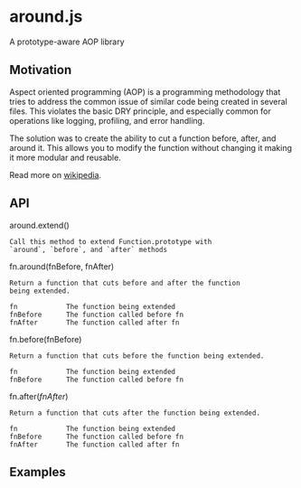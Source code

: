 around.js
=============================================================
A prototype-aware AOP library

Motivation
-------------------------------------------------------------
Aspect oriented programming (AOP) is a programming methodology that tries to address
the common issue of similar code being created in several files. This violates the basic DRY
principle, and especially common for operations like logging, profiling, and error handling.

The solution was to create the ability to cut a function before, after, and around it.
This allows you to modify the function without changing it making it more modular and reusable.

Read more on [wikipedia](http://en.wikipedia.org/wiki/Aspect-oriented_programming).

API
-------------------------------------------------------------

around.extend()

    Call this method to extend Function.prototype with
    `around`, `before`, and `after` methods

fn.around(fnBefore, fnAfter)

    Return a function that cuts before and after the function
    being extended.

    fn            The function being extended
    fnBefore      The function called before fn
    fnAfter       The function called after fn

fn.before(fnBefore)

    Return a function that cuts before the function being extended.

    fn            The function being extended
    fnBefore      The function called before fn

fn.after(_fnAfter_)

    Return a function that cuts after the function being extended.

    fn            The function being extended
    fnBefore      The function called before fn
    fnAfter       The function called after fn

Examples
-------------------------------------------------------------

